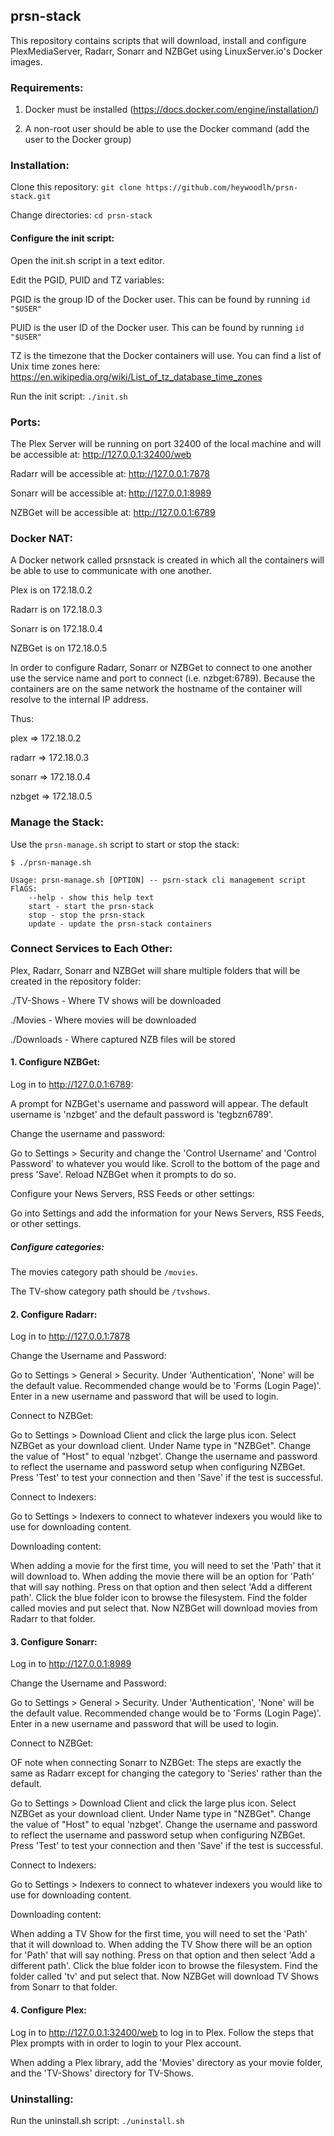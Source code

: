 ## prsn-stack

This repository contains scripts that will download, install and configure PlexMediaServer, Radarr, Sonarr and NZBGet using LinuxServer.io's Docker images.

### Requirements:

1. Docker must be installed (https://docs.docker.com/engine/installation/)

2. A non-root user should be able to use the Docker command (add the user to the Docker group)


### Installation:

Clone this repository:
`git clone https://github.com/heywoodlh/prsn-stack.git`

Change directories:
`cd prsn-stack`

#### Configure the init script: 
Open the init.sh script in a text editor. 

Edit the PGID, PUID and TZ variables: 

PGID is the group ID of the Docker user. This can be found by running `id "$USER"`

PUID is the user ID of the Docker user. This can be found by running `id "$USER"`

TZ is the timezone that the Docker containers will use. You can find a list of Unix time zones here: https://en.wikipedia.org/wiki/List_of_tz_database_time_zones



Run the init script:
`./init.sh`


### Ports:

The Plex Server will be running on port 32400 of the local machine and will be accessible at: http://127.0.0.1:32400/web

Radarr will be accessible at: http://127.0.0.1:7878

Sonarr will be accessible at: http://127.0.0.1:8989

NZBGet will be accessible at: http://127.0.0.1:6789


### Docker NAT:

A Docker network called prsnstack is created in which all the containers will be able to use to communicate with one another. 

Plex is on 172.18.0.2

Radarr is on 172.18.0.3

Sonarr is on 172.18.0.4

NZBGet is on 172.18.0.5

In order to configure Radarr, Sonarr or NZBGet to connect to one another use the service name and port to connect (i.e. nzbget:6789). Because the containers are on the same network the hostname of the container will resolve to the internal IP address.

Thus:

plex => 172.18.0.2

radarr => 172.18.0.3

sonarr => 172.18.0.4

nzbget => 172.18.0.5


### Manage the Stack:

Use the `prsn-manage.sh` script to start or stop the stack:


```
$ ./prsn-manage.sh

Usage: prsn-manage.sh [OPTION] -- psrn-stack cli management script
FlAGS:
    --help - show this help text
    start - start the prsn-stack
    stop - stop the prsn-stack
    update - update the prsn-stack containers
```


### Connect Services to Each Other:

Plex, Radarr, Sonarr and NZBGet will share multiple folders that will be created in the repository folder: 

./TV-Shows - Where TV shows will be downloaded

./Movies - Where movies will be downloaded

./Downloads - Where captured NZB files will be stored

#### 1. Configure NZBGet:

Log in to http://127.0.0.1:6789:

A prompt for NZBGet's username and password will appear. The default username is 'nzbget' and the default password is 'tegbzn6789'. 


Change the username and password:

Go to Settings > Security and change the 'Control Username' and 'Control Password' to whatever you would like. Scroll to the bottom of the page and press 'Save'. Reload NZBGet when it prompts to do so.


Configure your News Servers, RSS Feeds or other settings: 

Go into Settings and add the information for your News Servers, RSS Feeds, or other settings.


##### Configure categories:

The movies category path should be `/movies`.

The TV-show category path should be `/tvshows`.

#### 2. Configure Radarr:

Log in to http://127.0.0.1:7878


Change the Username and Password:

Go to Settings > General > Security. Under 'Authentication', 'None' will be the default value. Recommended change would be to 'Forms (Login Page)'. Enter in a new username and password that will be used to login. 


Connect to NZBGet:

Go to Settings > Download Client and click the large plus icon. Select NZBGet as your download client. Under Name type in "NZBGet". Change the value of "Host" to equal 'nzbget'. Change the username and password to reflect the username and password setup when configuring NZBGet. Press 'Test' to test your connection and then 'Save' if the test is successful.


Connect to Indexers: 

Go to Settings > Indexers to connect to whatever indexers you would like to use for downloading content.


Downloading content:

When adding a movie for the first time, you will need to set the 'Path' that it will download to. When adding the movie there will be an option for 'Path' that will say nothing. Press on that option and then select 'Add a different path'. Click the blue folder icon to browse the filesystem. Find the folder called movies and put select that. Now NZBGet will download movies from Radarr to that folder.


#### 3. Configure Sonarr:

Log in to http://127.0.0.1:8989


Change the Username and Password:

Go to Settings > General > Security. Under 'Authentication', 'None' will be the default value. Recommended change would be to 'Forms (Login Page)'. Enter in a new username and password that will be used to login. 


Connect to NZBGet:

OF note when connecting Sonarr to NZBGet: The steps are exactly the same as Radarr except for changing the category to 'Series' rather than the default.

Go to Settings > Download Client and click the large plus icon. Select NZBGet as your download client. Under Name type in "NZBGet". Change the value of "Host" to equal 'nzbget'. Change the username and password to reflect the username and password setup when configuring NZBGet. Press 'Test' to test your connection and then 'Save' if the test is successful.


Connect to Indexers: 

Go to Settings > Indexers to connect to whatever indexers you would like to use for downloading content.


Downloading content:

When adding a TV Show for the first time, you will need to set the 'Path' that it will download to. When adding the TV Show there will be an option for 'Path' that will say nothing. Press on that option and then select 'Add a different path'. Click the blue folder icon to browse the filesystem. Find the folder called 'tv' and put select that. Now NZBGet will download TV Shows from Sonarr to that folder.



#### 4. Configure Plex:

Log in to http://127.0.0.1:32400/web to log in to Plex. Follow the steps that Plex prompts with in order to login to your Plex account.

When adding a Plex library, add the 'Movies' directory as your movie folder, and the 'TV-Shows' directory for TV-Shows.



### Uninstalling:

Run the uninstall.sh script:
`./uninstall.sh`
